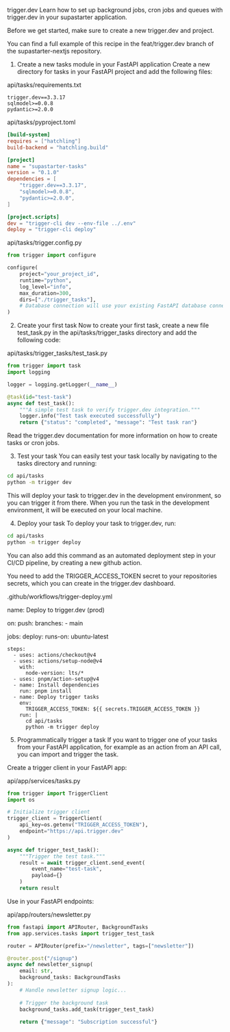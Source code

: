 trigger.dev
Learn how to set up background jobs, cron jobs and queues with trigger.dev in your supastarter application.

Before we get started, make sure to create a new trigger.dev and project.

You can find a full example of this recipe in the feat/trigger.dev branch of the supastarter-nextjs repository.

1. Create a new tasks module in your FastAPI application
Create a new directory for tasks in your FastAPI project and add the following files:

api/tasks/requirements.txt

```
trigger.dev==3.3.17
sqlmodel>=0.0.8
pydantic>=2.0.0
```

api/tasks/pyproject.toml

```toml
[build-system]
requires = ["hatchling"]
build-backend = "hatchling.build"

[project]
name = "supastarter-tasks"
version = "0.1.0"
dependencies = [
    "trigger.dev==3.3.17",
    "sqlmodel>=0.0.8",
    "pydantic>=2.0.0",
]

[project.scripts]
dev = "trigger-cli dev --env-file ../.env"
deploy = "trigger-cli deploy"
```
api/tasks/trigger.config.py

```python
from trigger import configure

configure(
    project="your_project_id",
    runtime="python",
    log_level="info",
    max_duration=300,
    dirs=["./trigger_tasks"],
    # Database connection will use your existing FastAPI database connection
)
```
2. Create your first task
Now to create your first task, create a new file test_task.py in the api/tasks/trigger_tasks directory and add the following code:

api/tasks/trigger_tasks/test_task.py

```python
from trigger import task
import logging

logger = logging.getLogger(__name__)

@task(id="test-task")
async def test_task():
    """A simple test task to verify trigger.dev integration."""
    logger.info("Test task executed successfully")
    return {"status": "completed", "message": "Test task ran"}
```
Read the trigger.dev documentation for more information on how to create tasks or cron jobs.

3. Test your task
You can easily test your task locally by navigating to the tasks directory and running:

```bash
cd api/tasks
python -m trigger dev
```

This will deploy your task to trigger.dev in the development environment, so you can trigger it from there. When you run the task in the development environment, it will be executed on your local machine.

4. Deploy your task
To deploy your task to trigger.dev, run:

```bash
cd api/tasks
python -m trigger deploy
```

You can also add this command as an automated deployment step in your CI/CD pipeline, by creating a new github action.

You need to add the TRIGGER_ACCESS_TOKEN secret to your repositories secrets, which you can create in the trigger.dev dashboard.

.github/workflows/trigger-deploy.yml

name: Deploy to trigger.dev (prod)
 
on:
  push:
    branches:
      - main
 
jobs:
  deploy:
    runs-on: ubuntu-latest
 
    steps:
      - uses: actions/checkout@v4
      - uses: actions/setup-node@v4
        with:
          node-version: lts/*
      - uses: pnpm/action-setup@v4
      - name: Install dependencies
        run: pnpm install
      - name: Deploy trigger tasks
        env:
          TRIGGER_ACCESS_TOKEN: ${{ secrets.TRIGGER_ACCESS_TOKEN }}
        run: |
          cd api/tasks
          python -m trigger deploy

5. Programmatically trigger a task
If you want to trigger one of your tasks from your FastAPI application, for example as an action from an API call, you can import and trigger the task.

Create a trigger client in your FastAPI app:

api/app/services/tasks.py

```python
from trigger import TriggerClient
import os

# Initialize trigger client
trigger_client = TriggerClient(
    api_key=os.getenv("TRIGGER_ACCESS_TOKEN"),
    endpoint="https://api.trigger.dev"
)

async def trigger_test_task():
    """Trigger the test task."""
    result = await trigger_client.send_event(
        event_name="test-task",
        payload={}
    )
    return result
```

Use in your FastAPI endpoints:

api/app/routers/newsletter.py

```python
from fastapi import APIRouter, BackgroundTasks
from app.services.tasks import trigger_test_task

router = APIRouter(prefix="/newsletter", tags=["newsletter"])

@router.post("/signup")
async def newsletter_signup(
    email: str,
    background_tasks: BackgroundTasks
):
    # Handle newsletter signup logic...
    
    # Trigger the background task
    background_tasks.add_task(trigger_test_task)
    
    return {"message": "Subscription successful"}
```
